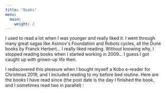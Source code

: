 ```yaml
---
title: "Books"
menu:
  main:
    weight: 2
---
```


I used to read a lot when I was younger and really liked it. I went through many great sagas like Asimov's Foundation and Robots cycles, all the Dune books by Franck Herbert... I really liked reading. Without knowing why, I stopped reading books when I started working in 2009... I guess I got caught up with grown-up life then.

I rediscovered this pleasure when I bought myself a Kobo e-reader for Christmas 2019, and I included reading to my before bed routine. Here are the books I have read since (the post date is the day I finished the book, and I sometimes read two in parallel) :

